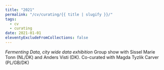 ```yaml
---
title: "2021"
permalink: "/cv/curating/{{ title | slugify }}/"
tags:
  - cv
  - curating
date: 2021-01-01
eleventyExcludeFromCollections: false
---
```


<em>Fermenting Data, city wide data exhibition</em> Group show with Sissel Marie Tonn (NL/DK) and Anders Visti (DK). Co-curated with Magda Tyzlik Carver (PL/GB/DK)